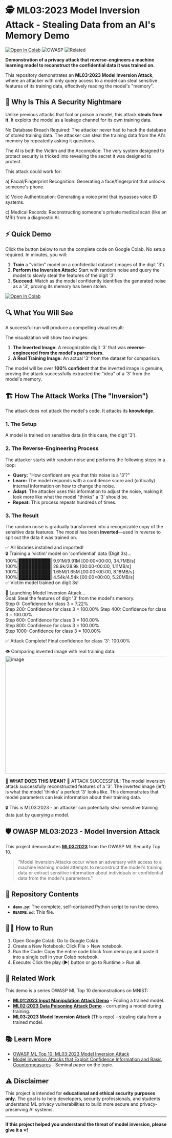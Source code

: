 # 🕵️ ML03:2023 Model Inversion Attack - Stealing Data from an AI's Memory Demo

[![Open In Colab](https://colab.research.google.com/assets/colab-badge.svg)](https://colab.research.google.com/github/l0renz02017/OWASP-Machine-Learning-Security-ml03-Model-Inversion-Attack/blob/main/demo.py)
![OWASP](https://img.shields.io/badge/OWASP%20ML%20Top%2010-ML03:2023_Model_Inversion-%23bb0a1e?link=https://owasp.org/www-project-machine-learning-security-top-10/)
![Related](https://img.shields.io/badge/See_Also-ML01_&_ML02-blue?link=https://github.com/l0renz02017/)

**Demonstration of a privacy attack that reverse-engineers a machine learning model to reconstruct the confidential data it was trained on.**

This repository demonstrates an **ML03:2023 Model Inversion Attack**, where an attacker with only query access to a model can steal sensitive features of its training data, effectively reading the model's "memory".

## 🚨 Why Is This A Security Nightmare

Unlike previous attacks that fool or poison a model, this attack **steals from it**. It exploits the model as a leakage channel for its own training data.

No Database Breach Required: The attacker never had to hack the database of stored training data. The attacker can steal the training data from the AI's memory by repeatedly asking it questions.

The AI is both the Victim and the Accomplice: The very system designed to protect security is tricked into revealing the secret it was designed to protect.

This attack could work for:

a) Facial/Fingerprint Recognition: Generating a face/fingerprint that unlocks someone's phone.

b) Voice Authentication: Generating a voice print that bypasses voice ID systems.

c) Medical Records: Reconstructing someone's private medical scan (like an MRI) from a diagnostic AI.

## ⚡ Quick Demo

Click the button below to run the complete code on Google Colab. No setup required. In minutes, you will:
1.  **Train** a "victim" model on a confidential dataset (images of the digit '3').
2.  **Perform the Inversion Attack:** Start with random noise and query the model to slowly steal the features of the digit '3'.
3.  **Succeed:** Watch as the model confidently identifies the generated noise as a '3', proving its memory has been stolen.

[![Open In Colab](https://colab.research.google.com/assets/colab-badge.svg)](https://colab.research.google.com/github/l0renz02017/OWASP-Machine-Learning-Security-ml03-Model-Inversion-Attack/blob/main/demo.py)

## 🔍 What You Will See

A successful run will produce a compelling visual result:

The visualization will show two images:
1.  **The Inverted Image:** A recognizable digit '3' that was **reverse-engineered from the model's parameters**.
2.  **A Real Training Image:** An actual '3' from the dataset for comparison.

The model will be over **100% confident** that the inverted image is genuine, proving the attack successfully extracted the "idea" of a '3' from the model's memory.

## 🏗️ How The Attack Works (The "Inversion")

The attack does not attack the model's code. It attacks its **knowledge**.

### 1. The Setup
A model is trained on sensitive data (in this case, the digit '3').

### 2. The Reverse-Engineering Process
The attacker starts with random noise and performs the following steps in a loop:
-   **Query:** "How confident are you that this noise is a '3'?"
-   **Learn:** The model responds with a confidence score and (critically) internal information on *how* to change the noise.
-   **Adapt:** The attacker uses this information to adjust the noise, making it look more like what the model "thinks" a '3' should be.
-   **Repeat:** This process repeats hundreds of times.

### 3. The Result
The random noise is gradually transformed into a recognizable copy of the sensitive data features. The model has been **inverted**—used in reverse to spit out the data it was trained on.


✅ All libraries installed and imported!  
🔒 Training a 'victim' model on 'confidential' data (Digit 3s)...  
100%|██████████| 9.91M/9.91M [00:00<00:00, 34.7MB/s]  
100%|██████████| 28.9k/28.9k [00:00<00:00, 1.11MB/s]  
100%|██████████| 1.65M/1.65M [00:00<00:00, 8.18MB/s]  
100%|██████████| 4.54k/4.54k [00:00<00:00, 5.20MB/s]  
✅ Victim model trained on digit 3s!  

🎯 Launching Model Inversion Attack...  
   Goal: Steal the features of digit '3' from the model's memory.  
   Step 0: Confidence for class 3 = 7.22%  
   Step 200: Confidence for class 3 = 100.00% 
   Step 400: Confidence for class 3 = 100.00%  
   Step 600: Confidence for class 3 = 100.00%  
   Step 800: Confidence for class 3 = 100.00%  
   Step 1000: Confidence for class 3 = 100.00%  

✅ Attack Complete! Final confidence for class '3': 100.00%  

👁️  Comparing inverted image with real training data:
<img width="799" height="368" alt="image" src="https://github.com/user-attachments/assets/449ecf67-2bbf-4179-a898-f3d96bd9621d" />


🧠 **WHAT DOES THIS MEAN?**
🎯 ATTACK SUCCESSFUL!
   The model inversion attack successfully reconstructed features of a '3'.
   The inverted image (left) is what the model 'thinks' a perfect '3' looks like.
   This demonstrates that model parameters can leak information about their training data.

🔒 This is ML03:2023 - an attacker can potentially steal sensitive training data just by querying a model.

## 🛡️ OWASP ML03:2023 - Model Inversion Attack

This project demonstrates **[ML03:2023](https://owasp.org/www-project-machine-learning-security-top-10/docs/ML03_2023-Model_Inversion_Attack.html)** from the OWASP ML Security Top 10.

> "Model Inversion Attacks occur when an adversary with access to a machine learning model attempts to reconstruct the model's training data or extract sensitive information about individuals or confidential data from the model's parameters."

## 📁 Repository Contents

-   **`demo.py`**: The complete, self-contained Python script to run the demo.
-   **`README.md`**: This file.

## 🏃‍♂️ How to Run
1. Open Google Colab: Go to Google Colab.
2. Create a New Notebook: Click File > New notebook.
3. Run the Code: Copy the entire code block from demo.py and paste it into a single cell in your Colab notebook.
4. Execute: Click the play (▶️) button or go to Runtime > Run all.

## 🔬 Related Work

This demo is a series OWASP ML Top 10 demonstrations on MNIST:
-   [**ML01:2023 Input Manipulation Attack Demo**](https://github.com/l0renz02017/OWASP-Machine-Learning-Security-ml01-input-manipulation-attack) - Fooling a trained model.
-   [**ML02:2023 Data Poisoning Attack Demo**](https://github.com/l0renz02017/OWASP-Machine-Learning-Security-ml02-Data-Poisoning-Attack) - corrupting a model during training.
-   **ML03:2023 Model Inversion Attack** (This repo) - stealing data from a trained model.

## 📚 Learn More

-   [OWASP ML Top 10: ML03:2023 Model Inversion Attack](https://owasp.org/www-project-machine-learning-security-top-10/docs/ML03_2023-Model_Inversion_Attack.html)
-   [Model Inversion Attacks that Exploit Confidence Information and Basic Countermeasures](https://arxiv.org/abs/1809.06532) - Seminal paper on the topic.

## ⚠️ Disclaimer

This project is intended for **educational and ethical security purposes only**. The goal is to help developers, security professionals, and students understand ML privacy vulnerabilities to build more secure and privacy-preserving AI systems.

---

**If this project helped you understand the threat of model inversion, please give it a ⭐!**
